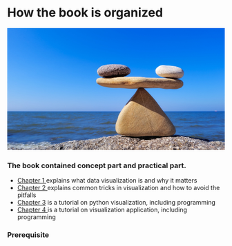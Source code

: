 # How the book is organized

![](../.gitbook/assets/hormonalbalance.jpg)

### **The book contained concept part and practical part.**

* [Chapter 1 ](../part-1-introduction-of-data-visualisation/)explains what data visualization is and why it matters
* [Chapter 2 ](../tricks-in-visualisation/)explains common tricks in visualization and how to avoid the pitfalls
* [Chapter 3]() is a tutorial on python visualization, including programming
* [Chapter 4 ](../visualisation-application.md)is a tutorial on  visualization application, including programming

### **Prerequisite**

